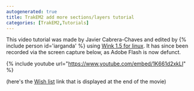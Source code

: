 ```yaml
---
autogenerated: true
title: TrakEM2 add more sections/layers tutorial
categories: [TrakEM2,Tutorials]
---
```


This video tutorial was made by Javier Cabrera-Chaves and edited by {% include person id='iarganda' %} using [Wink 1.5 for linux](http://www.debugmode.com/wink/). It has since been recorded via the screen capture below, as Adobe Flash is now defunct.

{% include youtube url="https://www.youtube.com/embed/1K661d2xkLI" %}

(here's the [Wish list](/develop/wish-list) link that is displayed at the end of the movie)
